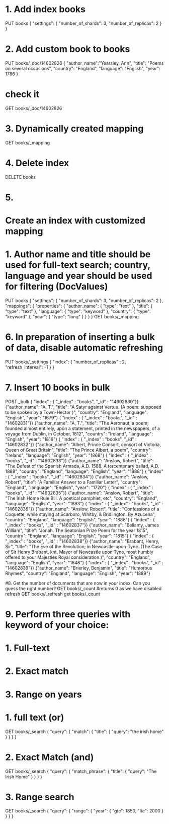 # 1. Add index books
PUT books
{
  "settings": 
  {
    "number_of_shards": 3,
    "number_of_replicas": 2
  }
}

# 2. Add custom book to books
PUT books/_doc/14602826
{
  "author_name":"Yearsley, Ann",
  "title": "Poems on several occasions",
  "country": "England",
  "language": "English",
  "year": 1786
}

# check it
GET books/_doc/14602826

# 3. Dynamically created mapping
GET books/_mapping

# 4. Delete index
DELETE books

# 5. 
# Create an index with customized mapping
# 1. Author name and title should be used for full-text search; country, language and year should be used for filtering (DocValues)

PUT books
{
  "settings": 
  {
    "number_of_shards": 3,
    "number_of_replicas": 2
  },
  "mappings": {
    "properties": {
      "author_name": {
        "type": "text"
      },
      "title": {
        "type": "text"
      },
      "language": {
        "type": "keyword"
      },
      "country": {
        "type": "keyword"
      },
      "year": {
        "type": "long"
      }
    }
  }
}
GET books/_mapping

# 6. In preparation of inserting a bulk of data, disable automatic refreshing
PUT books/_settings
{
  "index": {
    "number_of_replicas" : 2,
    "refresh_interval": -1
  }
}

# 7. Insert 10 books in bulk
POST _bulk
{ "index" : { "_index" : "books", "_id" : "14602830"}}
{"author_name": "A, T.", "title": "A Satyr against Vertue. (A poem: supposed to be spoken by a Town-Hector )", "country": "England", "language": "English", "year": "1679"}
{ "index" : { "_index" : "books", "_id" : "14602831"}}
{"author_name": "A, T.", "title": "The Aeronaut, a poem; founded almost entirely, upon a statement, printed in the newspapers, of a voyage from Dublin, in October, 1812", "country": "Ireland", "language": "English", "year": "1816"}
{ "index" : { "_index" : "books", "_id" : "14602832"}}
{"author_name": "Albert, Prince Consort, consort of Victoria, Queen of Great Britain", "title": "The Prince Albert, a poem", "country": "Ireland", "language": "English", "year": "1868"}
{ "index" : { "_index" : "books", "_id" : "14602833"}}
{"author_name": "Anslow, Robert", "title": "The Defeat of the Spanish Armada, A.D. 1588. A tercentenary ballad, A.D. 1888", "country": "England", "language": "English", "year": "1888"}
{ "index" : { "_index" : "books", "_id" : "14602834"}}
{"author_name": "Anslow, Robert", "title": "A Familiar Answer to a Familiar Letter", "country": "England", "language": "English", "year": "1720"}
{ "index" : { "_index" : "books", "_id" : "14602835"}}
{"author_name": "Anslow, Robert", "title": "The Irish Home Rule Bill. A poetical pamphlet, etc", "country": "England", "language": "English", "year": "1893"}
{ "index" : { "_index" : "books", "_id" : "14602836"}}
{"author_name": "Anslow, Robert", "title": "Confessions of a Coquette, while staying at Scarboro, Whitby, & Bridlington. By Azucena", "country": "England", "language": "English", "year": "1888"}
{ "index" : { "_index" : "books", "_id" : "14602837"}}
{"author_name": "Bellamy, James William", "title": "Jonah. The Seatonian Prize Poem for the year 1815", "country": "England", "language": "English", "year": "1815"}
{ "index" : { "_index" : "books", "_id" : "14602838"}}
{"author_name": "Brabant, Henry, Sir", "title": "The Eve of the Revolution; in Newcastle-upon-Tyne. (The Case of Sir Henry Brabant, knt, Mayor of Newcastle upon Tyne, most humbly offered to your Majesties Royal consideration.)", "country": "England", "language": "English", "year": "1848"}
{ "index" : { "_index" : "books", "_id" : "14602839"}}
{"author_name": "Brierley, Benjamin", "title": "Humorous Rhymes", "country": "England", "language": "English", "year": "1889"}

#8. Get the number of documents that are now in your index. Can you guess the right number?
GET books/_count
#returns 0 as we have disabled refresh
GET books/_refresh
get books/_count

# 9. Perform three queries with keyword of your choice:
  # 1. Full-text
  # 2. Exact match
  # 3. Range on years
  
# 1. full text (or)
GET books/_search
{
  "query": {
    "match": {
      "title": {
        "query": "the irish home"
      }
    }
  }
}

# 2. Exact Match (and)
GET books/_search
{
  "query": {
    "match_phrase": {
      "title": {
        "query": "The Irish Home"
      }
    }
  }
}

# 3. Range search
GET books/_search
{
  "query": {
    "range": {
      "year": {
        "gte": 1850,
      "lte": 2000
      }
    }
  }
}
